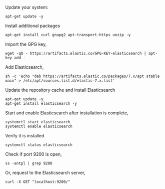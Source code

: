 Update your system: 

```
apt-get update -y
```

Install additional packages

```
apt-get install curl gnupg2 apt-transport-https unzip -y
```

Import the GPG key,

```
wget -qO - https://artifacts.elastic.co/GPG-KEY-elasticsearch | apt-key add -
```

Add Elasticsearch,

```
sh -c 'echo "deb https://artifacts.elastic.co/packages/7.x/apt stable main" > /etc/apt/sources.list.d/elastic-7.x.list'
```

Update the repository cache and install Elasticsearch

```
apt-get update -y
apt-get install elasticsearch -y
```

Start and enable Elasticsearch after installation is complete,

```
systemctl start elasticsearch
systemctl enable elasticsearch
```

Verify it is installed
```
systemctl status elasticsearch
```

Check if port 9200 is open,
```
ss -antpl | grep 9200
```
Or, request to the Elasticsearch server,

```
curl -X GET "localhost:9200/"
```
